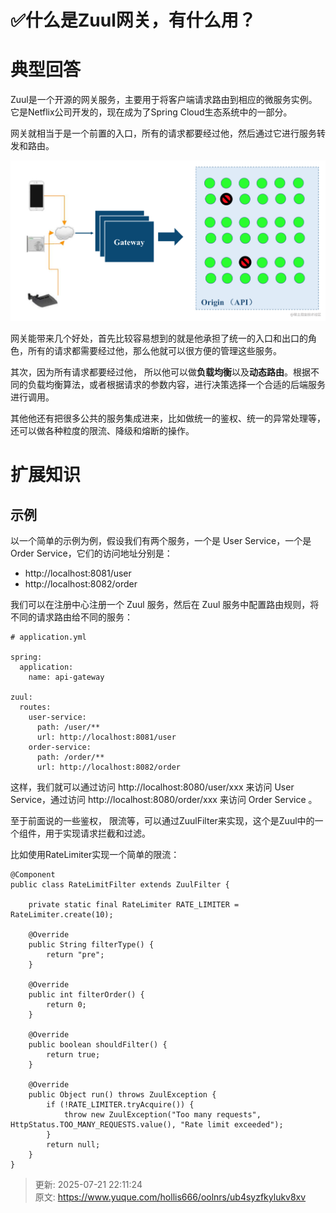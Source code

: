 # ✅什么是Zuul网关，有什么用？

# 典型回答


Zuul是一个开源的网关服务，主要用于将客户端请求路由到相应的微服务实例。它是Netflix公司开发的，现在成为了Spring Cloud生态系统中的一部分。



网关就相当于是一个前置的入口，所有的请求都要经过他，然后通过它进行服务转发和路由。



![1681548771739-ceb1ed3e-47f0-49bb-9dc0-3903123033db.png](./img/dRsr_IBR7bxTQE2s/1681548771739-ceb1ed3e-47f0-49bb-9dc0-3903123033db-513994.png)





网关能带来几个好处，首先比较容易想到的就是他承担了统一的入口和出口的角色，所有的请求都需要经过他，那么他就可以很方便的管理这些服务。



其次，因为所有请求都要经过他， 所以他可以做**负载均衡**以及**动态路由**。根据不同的负载均衡算法，或者根据请求的参数内容，进行决策选择一个合适的后端服务进行调用。



其他他还有把很多公共的服务集成进来，比如做统一的鉴权、统一的异常处理等，还可以做各种粒度的限流、降级和熔断的操作。



# 扩展知识


## 示例


以一个简单的示例为例，假设我们有两个服务，一个是 User Service，一个是 Order Service，它们的访问地址分别是：



+  http://localhost:8081/user
+  http://localhost:8082/order



我们可以在注册中心注册一个 Zuul 服务，然后在 Zuul 服务中配置路由规则，将不同的请求路由给不同的服务：



```plain
# application.yml

spring:
  application:
    name: api-gateway

zuul:
  routes:
    user-service:
      path: /user/**
      url: http://localhost:8081/user
    order-service:
      path: /order/**
      url: http://localhost:8082/order

```



这样，我们就可以通过访问 http://localhost:8080/user/xxx 来访问 User Service，通过访问 http://localhost:8080/order/xxx 来访问 Order Service 。



至于前面说的一些鉴权， 限流等，可以通过ZuulFilter来实现，这个是Zuul中的一个组件，用于实现请求拦截和过滤。



比如使用RateLimiter实现一个简单的限流：



```plain
@Component
public class RateLimitFilter extends ZuulFilter {

    private static final RateLimiter RATE_LIMITER = RateLimiter.create(10);

    @Override
    public String filterType() {
        return "pre";
    }

    @Override
    public int filterOrder() {
        return 0;
    }

    @Override
    public boolean shouldFilter() {
        return true;
    }

    @Override
    public Object run() throws ZuulException {
        if (!RATE_LIMITER.tryAcquire()) {
            throw new ZuulException("Too many requests", HttpStatus.TOO_MANY_REQUESTS.value(), "Rate limit exceeded");
        }
        return null;
    }
}

```







> 更新: 2025-07-21 22:11:24  
> 原文: <https://www.yuque.com/hollis666/oolnrs/ub4syzfkylukv8xv>